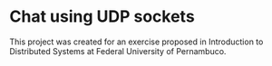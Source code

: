 # Chat using UDP sockets

This project was created for an exercise proposed in Introduction to Distributed Systems at Federal University of Pernambuco.